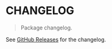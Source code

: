 # CHANGELOG

> Package changelog.

See [GitHub Releases](https://github.com/stdlib-js/stats-base-dists-gumbel-stdev/releases) for the changelog.